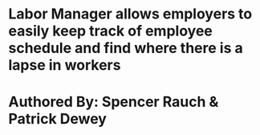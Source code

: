 # Labor Manager allows employers to easily keep track of employee schedule and find where there is a lapse in workers
# Authored By: Spencer Rauch & Patrick Dewey